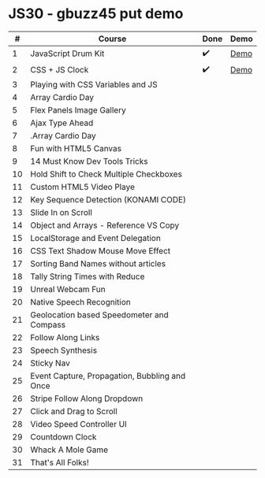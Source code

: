 # JS30 - gbuzz45 put demo

|#|Course|Done|Demo|
|---|---|---|---|
|1|JavaScript Drum Kit|✔️|[Demo](https://gbuzz45.github.io/gbuzz45-JS30-demo/01_Drum_Kit/01_Drum_Kit.html)|
|2|CSS + JS Clock|✔️|[Demo](https://gbuzz45.github.io/gbuzz45-JS30-demo/02_Clock/02_Clock.html)|
|3|Playing with CSS Variables and JS||
|4|Array Cardio Day||
|5|Flex Panels Image Gallery||
|6|Ajax Type Ahead||
|7|.Array Cardio Day||
|8|Fun with HTML5 Canvas||
|9|14 Must Know Dev Tools Tricks||
|10|Hold Shift to Check Multiple Checkboxes||
|11|Custom HTML5 Video Playe||
|12|Key Sequence Detection (KONAMI CODE)||
|13|Slide In on Scroll||
|14|Object and Arrays - Reference VS Copy||
|15|LocalStorage and Event Delegation||
|16|CSS Text Shadow Mouse Move Effect||
|17|Sorting Band Names without articles||
|18|Tally String Times with Reduce||
|19|Unreal Webcam Fun||
|20|Native Speech Recognition||
|21|Geolocation based Speedometer and Compass||
|22|Follow Along Links||
|23|Speech Synthesis||
|24|Sticky Nav||
|25|Event Capture, Propagation, Bubbling and Once||
|26|Stripe Follow Along Dropdown||
|27|Click and Drag to Scroll||
|28|Video Speed Controller UI||
|29|Countdown Clock||
|30|Whack A Mole Game||
|31|That's All Folks!||
